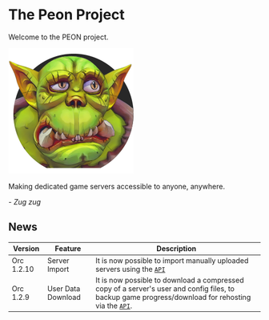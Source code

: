 # The Peon Project

Welcome to the PEON project.

![PEON Logo](./images/logo/PEON_small_square.png)

Making dedicated game servers accessible to anyone, anywhere.

*- Zug zug*

## News

| Version | Feature | Description |
| - | - | - |
| Orc 1.2.10 | Server Import | It is now possible to import manually uploaded servers using the [`API`](./guides/02_rest_api.md#servers) |
| Orc 1.2.9 | User Data Download | It is now possible to download a compressed copy of a server's user and config files, to backup game progress/download for rehosting via the [`API`](./guides/02_rest_api.md#server). |
